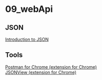 # 09_webApi


## JSON
[Introduction to JSON](https://www.w3schools.com/js/js_json_intro.asp)



## Tools

[Postman for Chrome (extension for Chrome)](https://chrome.google.com/webstore/detail/postman/fhbjgbiflinjbdggehcddcbncdddomop)    
[JSONView (extension for Chrome)](https://chrome.google.com/webstore/detail/jsonview/chklaanhfefbnpoihckbnefhakgolnmc)
